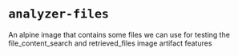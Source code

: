 # `analyzer-files`
An alpine image that contains some files we can use for testing the file_content_search and retrieved_files image artifact features
